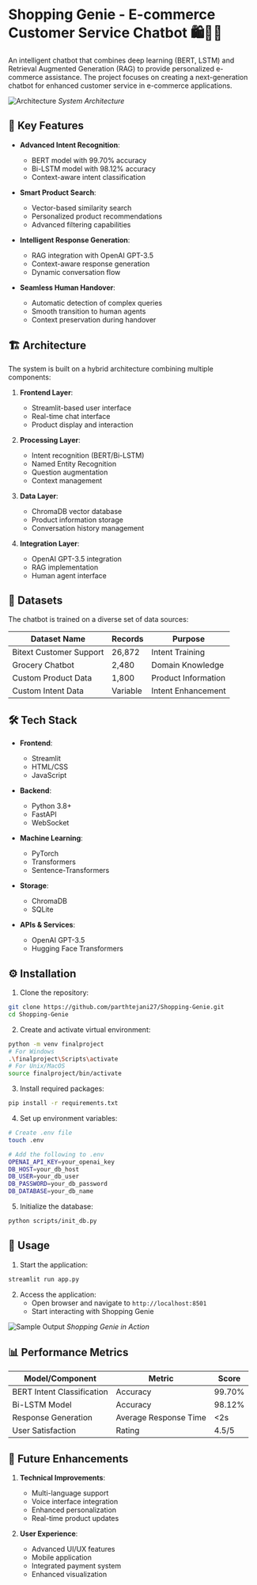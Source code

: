 # Shopping Genie - E-commerce Customer Service Chatbot 🛍️🧞‍♂️

An intelligent chatbot that combines deep learning (BERT, LSTM) and Retrieval Augmented Generation (RAG) to provide personalized e-commerce assistance. The project focuses on creating a next-generation chatbot for enhanced customer service in e-commerce applications.

![Architecture](https://github.com/user-attachments/assets/0aa04abe-5ea7-4f0a-b6b2-38b60857c62e)
_System Architecture_

## 🌟 Key Features

- **Advanced Intent Recognition**:

  - BERT model with 99.70% accuracy
  - Bi-LSTM model with 98.12% accuracy
  - Context-aware intent classification

- **Smart Product Search**:

  - Vector-based similarity search
  - Personalized product recommendations
  - Advanced filtering capabilities

- **Intelligent Response Generation**:

  - RAG integration with OpenAI GPT-3.5
  - Context-aware response generation
  - Dynamic conversation flow

- **Seamless Human Handover**:
  - Automatic detection of complex queries
  - Smooth transition to human agents
  - Context preservation during handover

## 🏗️ Architecture

The system is built on a hybrid architecture combining multiple components:

1. **Frontend Layer**:

   - Streamlit-based user interface
   - Real-time chat interface
   - Product display and interaction

2. **Processing Layer**:

   - Intent recognition (BERT/Bi-LSTM)
   - Named Entity Recognition
   - Question augmentation
   - Context management

3. **Data Layer**:

   - ChromaDB vector database
   - Product information storage
   - Conversation history management

4. **Integration Layer**:
   - OpenAI GPT-3.5 integration
   - RAG implementation
   - Human agent interface

## 💾 Datasets

The chatbot is trained on a diverse set of data sources:

| Dataset Name            | Records  | Purpose             |
| ----------------------- | -------- | ------------------- |
| Bitext Customer Support | 26,872   | Intent Training     |
| Grocery Chatbot         | 2,480    | Domain Knowledge    |
| Custom Product Data     | 1,800    | Product Information |
| Custom Intent Data      | Variable | Intent Enhancement  |

## 🛠️ Tech Stack

- **Frontend**:

  - Streamlit
  - HTML/CSS
  - JavaScript

- **Backend**:

  - Python 3.8+
  - FastAPI
  - WebSocket

- **Machine Learning**:

  - PyTorch
  - Transformers
  - Sentence-Transformers

- **Storage**:

  - ChromaDB
  - SQLite

- **APIs & Services**:
  - OpenAI GPT-3.5
  - Hugging Face Transformers

## ⚙️ Installation

1. Clone the repository:

```bash
git clone https://github.com/parthtejani27/Shopping-Genie.git
cd Shopping-Genie
```

2. Create and activate virtual environment:

```bash
python -m venv finalproject
# For Windows
.\finalproject\Scripts\activate
# For Unix/MacOS
source finalproject/bin/activate
```

3. Install required packages:

```bash
pip install -r requirements.txt
```

4. Set up environment variables:

```bash
# Create .env file
touch .env

# Add the following to .env
OPENAI_API_KEY=your_openai_key
DB_HOST=your_db_host
DB_USER=your_db_user
DB_PASSWORD=your_db_password
DB_DATABASE=your_db_name
```

5. Initialize the database:

```bash
python scripts/init_db.py
```

## 🚀 Usage

1. Start the application:

```bash
streamlit run app.py
```

2. Access the application:
   - Open browser and navigate to `http://localhost:8501`
   - Start interacting with Shopping Genie

![Sample Output](https://github.com/user-attachments/assets/bde47e4f-4220-436b-9cc7-581f2b799e12)
_Shopping Genie in Action_

## 📊 Performance Metrics

| Model/Component            | Metric                | Score  |
| -------------------------- | --------------------- | ------ |
| BERT Intent Classification | Accuracy              | 99.70% |
| Bi-LSTM Model              | Accuracy              | 98.12% |
| Response Generation        | Average Response Time | <2s    |
| User Satisfaction          | Rating                | 4.5/5  |

## 🔮 Future Enhancements

1. **Technical Improvements**:

   - Multi-language support
   - Voice interface integration
   - Enhanced personalization
   - Real-time product updates

2. **User Experience**:
   - Advanced UI/UX features
   - Mobile application
   - Integrated payment system
   - Enhanced visualization
